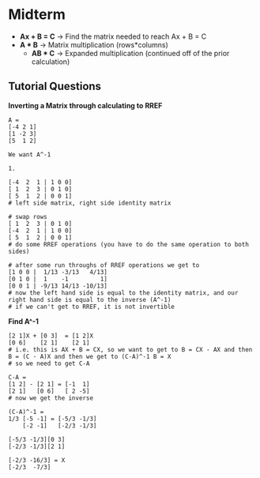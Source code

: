 # Midterm

- **Ax + B = C** -> Find the matrix needed to reach Ax + B = C
- **A * B** -> Matrix multiplication (rows*columns)
    - **AB * C** -> Expanded multiplication (continued off of the prior calculation)

## Tutorial Questions

**Inverting a Matrix through calculating to RREF**

```
A =
[-4 2 1]
[1 -2 3]
[5  1 2]

We want A^-1

1.

[-4  2  1 | 1 0 0]
[ 1  2  3 | 0 1 0]
[ 5  1  2 | 0 0 1]
# left side matrix, right side identity matrix

# swap rows
[ 1  2  3 | 0 1 0]
[-4  2  1 | 1 0 0]
[ 5  1  2 | 0 0 1]
# do some RREF operations (you have to do the same operation to both sides)

# after some run throughs of RREF operations we get to
[1 0 0 |  1/13 -3/13   4/13]
[0 1 0 |  1    -1         1]
[0 0 1 | -9/13 14/13 -10/13]
# now the left hand side is equal to the identity matrix, and our right hand side is equal to the inverse (A^-1)
# if we can't get to RREF, it is not invertible
```

**Find A^-1**

```
[2 1]X + [0 3]  = [1 2]X
[0 6]    [2 1]    [2 1]
# i.e. this is AX + B = CX, so we want to get to B = CX - AX and then B = (C - A)X and then we get to (C-A)^-1 B = X
# so we need to get C-A

C-A = 
[1 2] - [2 1] = [-1  1]
[2 1]   [0 6]   [ 2 -5]
# now we get the inverse

(C-A)^-1 =
1/3 [-5 -1] = [-5/3 -1/3]
    [-2 -1]   [-2/3 -1/3]

[-5/3 -1/3][0 3]
[-2/3 -1/3][2 1]

[-2/3 -16/3] = X
[-2/3  -7/3]
```